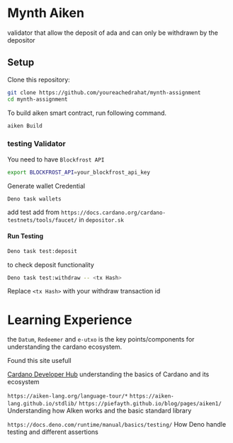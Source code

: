 # Mynth Aiken

validator that allow the deposit of ada and can only be withdrawn by the depositor


## Setup
 
Clone  this repository: 
```sh 
git clone https://github.com/youreachedrahat/mynth-assignment
cd mynth-assignment 
```

To build aiken smart contract, run following command.
```sh
aiken Build
```

### testing Validator
You need to have `Blockfrost API`
```sh
export BLOCKFROST_API=your_blockfrost_api_key
```

Generate wallet Credential
```sh
Deno task wallets
```
add test add from `https://docs.cardano.org/cardano-testnets/tools/faucet/` in `depositor.sk`




#### Run Testing
```sh
Deno task test:deposit
```
to check deposit  functionality


```sh
Deno task test:withdraw -- <tx Hash>
```
Replace `<tx Hash>` with your withdraw transaction id



# Learning Experience
the `Datum`, `Redeemer` and `e-utxo` is the key points/components for understanding the cardano ecosystem.

Found this site usefull

[Cardano Developer Hub](https://developers.cardano.org/) understanding  the basics of Cardano and its ecosystem

`https://aiken-lang.org/language-tour/*`
`https://aiken-lang.github.io/stdlib/`
`https://piefayth.github.io/blog/pages/aiken1/`
Understanding how AIken works and the basic standard library


`https://docs.deno.com/runtime/manual/basics/testing/`
How Deno handle testing and different assertions